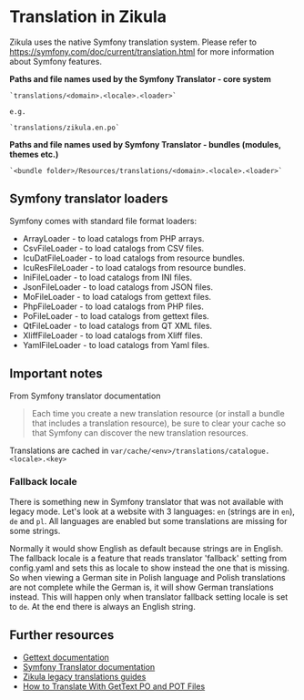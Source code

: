 # Translation in Zikula

Zikula uses the native Symfony translation system. Please refer to https://symfony.com/doc/current/translation.html for more information about Symfony features.

**Paths and file names used by the Symfony Translator - core system**

    `translations/<domain>.<locale>.<loader>`

    e.g.

    `translations/zikula.en.po`

**Paths and file names used by Symfony Translator - bundles (modules, themes etc.)**

    `<bundle folder>/Resources/translations/<domain>.<locale>.<loader>`

## Symfony translator loaders

Symfony comes with standard file format loaders:
 * ArrayLoader - to load catalogs from PHP arrays.
 * CsvFileLoader - to load catalogs from CSV files.
 * IcuDatFileLoader - to load catalogs from resource bundles.
 * IcuResFileLoader - to load catalogs from resource bundles.
 * IniFileLoader - to load catalogs from INI files.
 * JsonFileLoader - to load catalogs from JSON files.
 * MoFileLoader - to load catalogs from gettext files.
 * PhpFileLoader - to load catalogs from PHP files.
 * PoFileLoader - to load catalogs from gettext files.
 * QtFileLoader - to load catalogs from QT XML files.
 * XliffFileLoader - to load catalogs from Xliff files.
 * YamlFileLoader - to load catalogs from Yaml files.

## Important notes
From Symfony translator documentation
> Each time you create a new translation resource (or install a bundle that includes a translation resource), be sure to
clear your cache so that Symfony can discover the new translation resources.

Translations are cached in `var/cache/<env>/translations/catalogue.<locale>.<key>`

### Fallback locale
There is something new in Symfony translator that was not available with legacy mode.
Let's look at a website with 3 languages: `en` (strings are in `en`), `de` and `pl`.
All languages are enabled but some translations are missing for some strings.

Normally it would show English as default because strings are in English.
The fallback locale is a feature that reads translator 'fallback' setting from config.yaml
and sets this as locale to show instead the one that is missing.
So when viewing a German site in Polish language and Polish translations are not complete
while the German is, it will show German translations instead. This will happen only
when translator fallback setting locale is set to `de`. At the end there is always an English string.

## Further resources
 * [Gettext documentation](https://www.gnu.org/software/gettext/manual/gettext.html#I18n_002c-L10n_002c-and-Such)
 * [Symfony Translator documentation](https://symfony.com/doc/current/translation.html)
 * [Zikula legacy translations guides](https://github.com/zikula/zikula-docs/tree/master/guides/translation)
 * [How to Translate With GetText PO and POT Files](https://www.icanlocalize.com/site/tutorials/how-to-translate-with-gettext-po-and-pot-files/)
